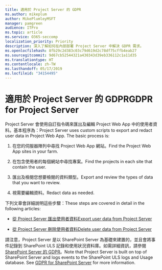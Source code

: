 ```yaml
---
title: 適用於 Project Server 的 GDPR
ms.author: mikeplum
author: MikePlumleyMSFT
manager: pamgreen
audience: ITPro
ms.topic: article
ms.service: O365-seccomp
localization_priority: Priority
description: 深入了解如何在內部部署 Project Server 中解決 GDPR 需求。
ms.openlocfilehash: 8fb29c2d383c03c79d619d2c78df75cffb4eab27
ms.sourcegitcommit: 9d67cb52544321a430343d39eb336112c1a11d35
ms.translationtype: HT
ms.contentlocale: zh-TW
ms.lasthandoff: 05/17/2019
ms.locfileid: "34154495"
---
```

# <a name="gdpr-for-project-server"></a><span data-ttu-id="e2da4-103">適用於 Project Server 的 GDPR</span><span class="sxs-lookup"><span data-stu-id="e2da4-103">GDPR for Project Server</span></span>

<span data-ttu-id="e2da4-p101">Project Server 會使用自訂指令碼來匯出及編輯 Project Web App 中的使用者資料。基本程序為：</span><span class="sxs-lookup"><span data-stu-id="e2da4-p101">Project Server uses custom scripts to export and redact user data in Project Web App. The basic process is:</span></span>

1.  <span data-ttu-id="e2da4-106">在您的伺服器陣列中尋找 Project Web App 網站。</span><span class="sxs-lookup"><span data-stu-id="e2da4-106">Find the Project Web App sites in your farm.</span></span>

2.  <span data-ttu-id="e2da4-107">在包含使用者的每個網站中尋找專案。</span><span class="sxs-lookup"><span data-stu-id="e2da4-107">Find the projects in each site that contain the user.</span></span>

3.  <span data-ttu-id="e2da4-108">匯出及檢閱您想要檢閱的資料類型。</span><span class="sxs-lookup"><span data-stu-id="e2da4-108">Export and review the types of data that you want to review.</span></span>

4.  <span data-ttu-id="e2da4-109">視需要編輯資料。</span><span class="sxs-lookup"><span data-stu-id="e2da4-109">Redact data as needed.</span></span>

<span data-ttu-id="e2da4-110">下列文章會詳細說明這些步驟：</span><span class="sxs-lookup"><span data-stu-id="e2da4-110">These steps are covered in detail in the following articles:</span></span>

- [<span data-ttu-id="e2da4-111">從 Project Server 匯出使用者資料</span><span class="sxs-lookup"><span data-stu-id="e2da4-111">Export user data from Project Server</span></span>](/Project/export-user-data-from-project-server?toc=/Office365/Enterprise/toc.json)

- [<span data-ttu-id="e2da4-112">從 Project Server 刪除使用者資料</span><span class="sxs-lookup"><span data-stu-id="e2da4-112">Delete user data from Project Server</span></span>](/Project/delete-user-data-from-project-server?toc=/Office365/Enterprise/toc.json)


<span data-ttu-id="e2da4-p102">請注意，Project Server 是以 SharePoint Server 為基礎來建置的，並且會將事件記錄到 SharePoint ULS 記錄和使用狀況資料庫。如需詳細資訊，請參閱 [SharePoint Server 的 GDPR](gdpr-for-sharepoint-server.md)。</span><span class="sxs-lookup"><span data-stu-id="e2da4-p102">Note that Project Server is built on top of SharePoint Server and logs events to the SharePoint ULS logs and Usage database. See [GDPR for SharePoint Server](gdpr-for-sharepoint-server.md) for more information.</span></span>
